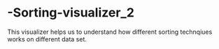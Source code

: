 # -Sorting-visualizer_2

This visualizer helps us to understand how different sorting technqiues works on different data set.
